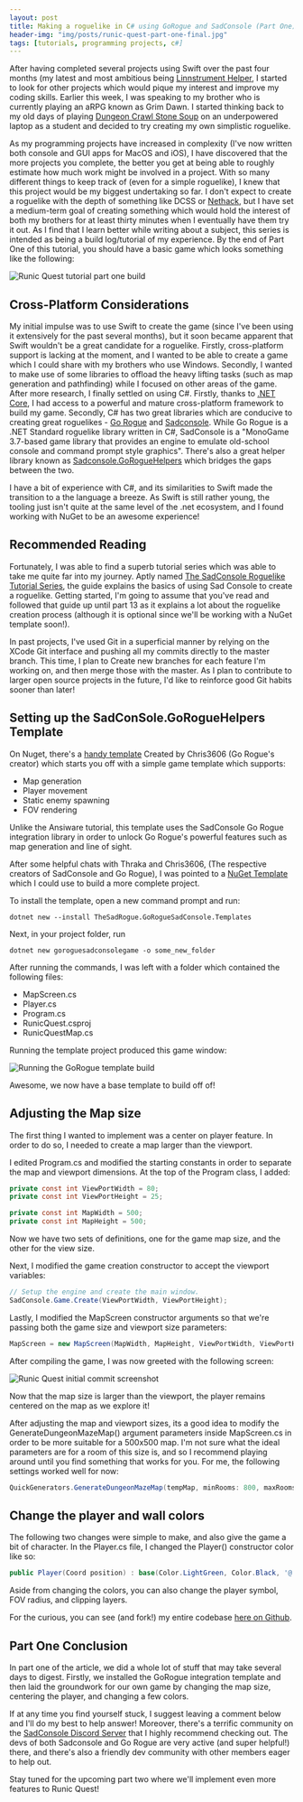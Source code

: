 ```yaml
---
layout: post
title: Making a roguelike in C# using GoRogue and SadConsole (Part One)
header-img: "img/posts/runic-quest-part-one-final.jpg"
tags: [tutorials, programming projects, c#] 
---
```


After having completed several projects using Swift over the past four months (my latest and most ambitious being [Linnstrument Helper](https://markjames.dev/linnstrument-helper), I started to look for other projects which would pique my interest and improve my coding skills. Earlier this week, I was speaking to my brother who is currently playing an aRPG known as Grim Dawn. I started thinking back to my old days of playing [Dungeon Crawl Stone Soup](https://crawl.develz.org/) on an underpowered laptop as a student and decided to try creating my own simplistic roguelike. 

As my programming projects have increased in complexity (I've now written both console and GUI apps for MacOS and iOS), I have discovered that the more projects you complete, the better you get at being able to roughly estimate how much work might be involved in a project. With so many different things to keep track of (even for a simple roguelike), I knew that this project would be my biggest undertaking so far. I don't expect to create a roguelike with the depth of something like DCSS or [Nethack](https://www.nethack.org/), but I have set a medium-term goal of creating something which would hold the interest of both my brothers for at least thirty minutes when I eventually have them try it out. As I find that I learn better while writing about a subject, this series is intended as being a build log/tutorial of my experience. By the end of Part One of this tutorial, you should have a basic game which looks something like the following:

![Runic Quest tutorial part one build](https://markjames.dev/img/posts/runic-quest-build-one.jpg "Screenshot of the end of Part One")

## Cross-Platform Considerations

My initial impulse was to use Swift to create the game (since I've been using it extensively for the past several months), but it soon became apparent that Swift wouldn't be a great candidate for a roguelike. Firstly, cross-platform support is lacking at the moment, and I wanted to be able to create a game which I could share with my brothers who use Windows. Secondly, I wanted to make use of some libraries to offload the heavy lifting tasks (such as map generation and pathfinding) while I focused on other areas of the game. After more research, I finally settled on using C#. Firstly, thanks to [.NET Core](https://dotnet.microsoft.com/download), I had access to a powerful and mature cross-platform framework to build my game. Secondly, C# has two great libraries which are conducive to creating great roguelikes - [Go Rogue](https://github.com/Chris3606/GoRogue) and [Sadconsole](https://sadconsole.com/). While Go Rogue is a .NET Standard roguelike library written in C#, SadConsole is a "MonoGame 3.7-based game library that provides an engine to emulate old-school console and command prompt style graphics". There's also a great helper library known as [Sadconsole.GoRogueHelpers](https://github.com/thesadrogue/SadConsole.GoRogueHelpers) which bridges the gaps between the two.

I have a bit of experience with C#, and its similarities to Swift made the transition to a the language a breeze. As Swift is still rather young, the tooling just isn't quite at the same level of the .net ecosystem, and I found working with NuGet to be an awesome experience!

## Recommended Reading

Fortunately, I was able to find a superb tutorial series which was able to take me quite far into my journey. Aptly named [The SadConsole Roguelike Tutorial Series](https://ansiware.com/), the guide explains the basics of using Sad Console to create a roguelike. Getting started, I'm going to assume that you've read and followed that guide up until part 13 as it explains a lot about the roguelike creation process (although it is optional since we'll be working with a NuGet template soon!). 

In past projects, I've used Git in a superficial manner by relying on the XCode Git interface and pushing all my commits directly to the master branch. This time, I plan to Create new branches for each feature I'm working on, and then merge those with the master. As I plan to contribute to larger open source projects in the future, I'd like to reinforce good Git habits sooner than later!

## Setting up the SadConSole.GoRogueHelpers Template

On Nuget, there's a [handy template](https://www.nuget.org/packages/TheSadRogue.GoRogueSadConsole.Templates/)  Created by Chris3606 (Go Rogue's creator) which starts you off with a simple game template which supports:
* Map generation
* Player movement
* Static enemy spawning
* FOV rendering

Unlike the Ansiware tutorial, this template uses the SadConsole Go Rogue integration library in order to unlock Go Rogue's powerful features such as map generation and line of sight.

After some helpful chats with Thraka and Chris3606, (The respective creators of SadConsole and Go Rogue), I was pointed to a [NuGet Template](https://www.nuget.org/packages/TheSadRogue.GoRogueSadConsole.Templates/) which I could use to build a more complete project.

To install the template, open a new command prompt and run:

```
dotnet new --install TheSadRogue.GoRogueSadConsole.Templates
```

Next, in your project folder, run 
```
dotnet new goroguesadconsolegame -o some_new_folder
```

After running the commands, I was left with a folder which contained the following files:

* MapScreen.cs
* Player.cs 
* Program.cs
* RunicQuest.csproj
* RunicQuestMap.cs

Running the template project produced this game window:

![Running the GoRogue template build](https://markjames.dev/img/posts/gorogue-template-build.jpg "Screenshot of the GoRogue template")

Awesome, we now have a base template to build off of!

## Adjusting the Map size

The first thing I wanted to implement was a center on player feature. In order to do so, I needed to create a map larger than the viewport.  

I edited Program.cs and modified the starting constants in order to separate the map and viewport dimensions. At the top of the Program class, I added:

```csharp
private const int ViewPortWidth = 80;
private const int ViewPortHeight = 25;

private const int MapWidth = 500;
private const int MapHeight = 500;
```

Now we have two sets of definitions, one for the game map size, and the other for the view size.

Next, I modified the game creation constructor to accept the viewport variables:

```csharp
// Setup the engine and create the main window.
SadConsole.Game.Create(ViewPortWidth, ViewPortHeight);
```

Lastly, I modified the MapScreen constructor arguments so that we're passing both the game size and viewport size parameters:

```csharp
MapScreen = new MapScreen(MapWidth, MapHeight, ViewPortWidth, ViewPortHeight);
```

After compiling the game, I was now greeted with the following screen:

![Runic Quest initial commit screenshot](https://markjames.dev/img/posts/runic-quest-center-map.jpg "Runic Quest screenshot")

Now that the map size is larger than the viewport, the player remains centered on the map as we explore it!

After adjusting the map and viewport sizes, its a good idea to modify the GenerateDungeonMazeMap() argument parameters inside MapScreen.cs in order to be more suitable for a 500x500 map. I'm not sure what the ideal parameters are for a room of this size is, and so I recommend playing around until you find something that works for you. For me, the following settings worked well for now:

```csharp
QuickGenerators.GenerateDungeonMazeMap(tempMap, minRooms: 800, maxRooms: 140, roomMinSize: 12, roomMaxSize: 24);
```

## Change the player and wall colors

The following two changes were simple to make, and also give the game a bit of character. In the Player.cs file, I changed the Player() constructor color like so:

```csharp
public Player(Coord position) : base(Color.LightGreen, Color.Black, '@', position, (int)MapLayer.PLAYER, isWalkable: false, isTransparent: true) => FOVRadius = 10;
```
Aside from changing the colors, you can also change the player symbol, FOV radius, and clipping layers.

For the curious, you can see (and fork!) my entire codebase [here on Github](https://github.com/markjamesm/runic-quest).

## Part One Conclusion

In part one of the article, we did a whole lot of stuff that may take several days to digest. Firstly, we installed the GoRogue integration template and then laid the groundwork for our own game by changing the map size, centering the player, and changing a few colors.

If at any time you find yourself stuck, I suggest leaving a comment below and I'll do my best to help answer! Moreover, there's a terrific community on the [SadConsole Discord Server](https://discord.gg/TagZMGg) that I highly recommend checking out. The devs of both Sadconsole and Go Rogue are very active (and super helpful!) there, and there's also a friendly dev community with other members eager to help out.

Stay tuned for the upcoming part two where we'll implement even more features to Runic Quest!